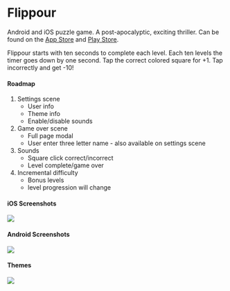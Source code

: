 # Flippour

Android and iOS puzzle game. A post-apocalyptic, exciting thriller. Can be found on the [App Store](https://itunes.apple.com/us/app/flippour/id1223271957?ls=1&mt=8) and [Play Store](https://play.google.com/store/apps/details?id=com.flippour).

Flippour starts with ten seconds to complete each level. Each ten levels the timer goes down by one second. Tap the correct colored square for +1. Tap incorrectly and get -10!

#### Roadmap

1. Settings scene
      * User info
      * Theme info
      * Enable/disable sounds
2. Game over scene
      * Full page modal
      * User enter three letter name - also available on settings scene
3. Sounds
      * Square click correct/incorrect
      * Level complete/game over
4. Incremental difficulty
      * Bonus levels
      * level progression will change

#### iOS Screenshots

![](https://raw.githubusercontent.com/mini-eggs/Flippour/master/artwork/ios_screenshots/ios_screenshots.png)

#### Android Screenshots

![](https://raw.githubusercontent.com/mini-eggs/Flippour/master/artwork/android_screenshots/android_screenshots.png)

#### Themes

![](https://raw.githubusercontent.com/mini-eggs/Flippour/master/artwork/theme_screenshots.png)